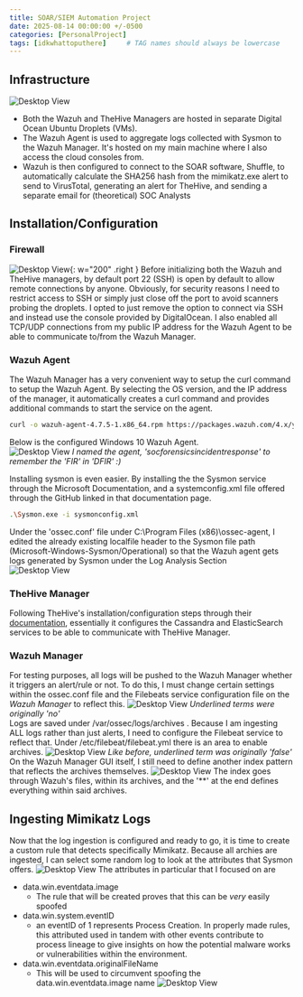 ```yaml
---
title: SOAR/SIEM Automation Project
date: 2025-08-14 00:00:00 +/-0500
categories: [PersonalProject]
tags: [idkwhattoputhere]     # TAG names should always be lowercase
---
```

## Infrastructure
![Desktop View](/assets/posts/SOARSIEM/preresponseNetworkDiagram.png)
<!-- ![Desktop View](/assets/posts/SOARSIEM/preresponseNetworkDiagram.png){: w="716" h="714" }  -->
- Both the Wazuh and TheHive Managers are hosted in separate Digital Ocean Ubuntu Droplets (VMs).  
- The Wazuh Agent is used to aggregate logs collected with Sysmon to the Wazuh Manager. It's hosted on my main machine where I also access the cloud consoles from.  
- Wazuh is then configured to connect to the SOAR software, Shuffle, to automatically calculate the SHA256 hash from the mimikatz.exe alert to send to VirusTotal, generating an alert for TheHive, and sending a separate email for (theoretical) SOC Analysts  

## Installation/Configuration

### Firewall
![Desktop View](/assets/posts/SOARSIEM/digitaloceanFirewall.png){: w="200" .right }
Before initializing both the Wazuh and TheHive managers, by default port 22 (SSH) is open by default to allow remote connections by anyone. Obviously, for security reasons I need to restrict access to SSH or simply just close off the port to avoid scanners probing the droplets. I opted to just remove the option to connect via SSH and instead use the console provided by DigitalOcean. I also enabled all TCP/UDP connections from my public IP address for the Wazuh Agent to be able to communicate to/from the Wazuh Manager.

<!-- -->  
### Wazuh Agent

The Wazuh Manager has a very convenient way to setup the curl command to setup the Wazuh Agent. By selecting the OS version, and the IP address of the manager, it automatically creates a curl command and provides additional commands to start the service on the agent.  
```bash
curl -o wazuh-agent-4.7.5-1.x86_64.rpm https://packages.wazuh.com/4.x/yum/wazuh-agent-4.7.5-1.x86_64.rpm && sudo WAZUH_MANAGER='<public IP of Wazuh Manager>' WAZUH_AGENT_NAME='<Agent Name>' rpm -ihv wazuh-agent-4.7.5-1.x86_64.rpm
```
Below is the configured Windows 10 Wazuh Agent.  
![Desktop View](/assets/posts/SOARSIEM/wazuh-manager-agents.png)
_I named the agent, 'socforensicsincidentresponse' to remember the 'FIR' in 'DFIR' :)_  

Installing sysmon is even easier. By installing the the Sysmon service through the Microsoft Documentation, and a systemconfig.xml file offered through the GitHub linked in that documentation page.
```bash
.\Sysmon.exe -i sysmonconfig.xml
```
Under the 'ossec.conf' file under C:\Program Files (x86)\ossec-agent, I edited the already existing localfile header to the Sysmon file path (Microsoft-Windows-Sysmon/Operational) so that the Wazuh agent gets logs generated by Sysmon under the Log Analysis Section  
![Desktop View](/assets/posts/SOARSIEM/wazuh-agent-sysmon.png)
### TheHive Manager

Following TheHive's installation/configuration steps through their [documentation](https://docs.strangebee.com/thehive/installation/step-by-step-installation-guide/), essentially it configures the Cassandra and ElasticSearch services to be able to communicate with TheHive Manager.

### Wazuh Manager

For testing purposes, all logs will be pushed to the Wazuh Manager whether it triggers an alert/rule or not. To do this, I must change certain settings within the ossec.conf file and the Filebeats service configuration file on the _Wazuh Manager_ to reflect this.
![Desktop View](/assets/posts/SOARSIEM/wazuh-manager-ossec.png)
_Underlined terms were originally 'no'_  
Logs are saved under /var/ossec/logs/archives . Because I am ingesting ALL logs rather than just alerts, I need to configure the Filebeat service to reflect that. Under /etc/filebeat/filebeat.yml there is an area to enable archives.
![Desktop View](/assets/posts/SOARSIEM/wazuh-manager-filebeats.png)
_Like before, underlined term was originally 'false'_  
On the Wazuh Manager GUI itself, I still need to define another index pattern that reflects the archives themselves.
![Desktop View](/assets/posts/SOARSIEM/wazuh-manager-index.png)
The index goes through Wazuh's files, within its archives, and the '**' at the end defines everything within said archives.  

## Ingesting Mimikatz Logs
Now that the log ingestion is configured and ready to go, it is time to create a custom rule that detects specifically Mimikatz. Because all archies are ingested, I can select some random log to look at the attributes that Sysmon offers.
![Desktop View](/assets/posts/SOARSIEM/mimikatz-initial-log.png)
The attributes in particular that I focused on are
- data.win.eventdata.image
	- The rule that will be created proves that this can be _very_ easily spoofed
- data.win.system.eventID
	- an eventID of 1 represents Process Creation. In properly made rules, this attributed used in tandem with other events contribute to process lineage to give insights on how the potential malware works or vulnerabilities within the environment.
- data.win.eventdata.originalFileName 
	- This will be used to circumvent spoofing the data.win.eventdata.image name 
![Desktop View](/assets/posts/SOARSIEM/mimikatz-attributes.png)